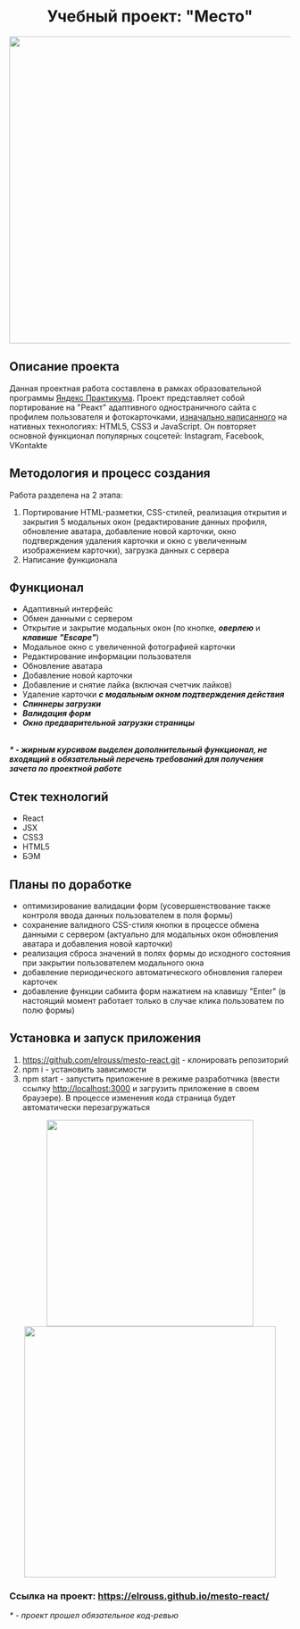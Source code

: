 <h1 align="center">Учебный проект: "Место"</h1>

<div align="center">
  <a href="https://elrouss.github.io/mesto-react/">
    <img src="https://user-images.githubusercontent.com/108838349/212987501-fb372d45-e9c6-43c6-8f18-7cb212535021.gif" width="550">
  </a>
</div>

## Описание проекта
Данная проектная работа составлена в рамках образовательной программы <a href="https://practicum.yandex.ru/">Яндекс Практикума</a>. Проект представляет собой портирование на "Реакт" адаптивного одностраничного сайта с профилем пользователя и фотокарточками, <a href="https://github.com/elrouss/mesto">изначально написанного</a> на нативных технологиях: HTML5, CSS3 и JavaScript. Он повторяет основной функционал популярных соцсетей: Instagram, Facebook, VKontakte

## Методология и процесс создания
Работа разделена на 2 этапа:
1. Портирование  HTML-разметки, CSS-стилей, реализация открытия и закрытия 5 модальных окон (редактирование данных профиля, обновление аватара, добавление новой карточки, окно подтверждения удаления карточки и окно с увеличенным изображением карточки), загрузка данных с сервера
2. Написание функционала

## Функционал
- Адаптивный интерфейс
- Обмен данными с сервером
- Открытие и закрытие модальных окон (по кнопке, <b><i>оверлею</i></b> и <b><i>клавише "Escape"</i></b>)
- Модальное окно с увеличенной фотографией карточки
- Редактирование информации пользователя
- Обновление аватара
- Добавление новой карточки
- Добавление и снятие лайка (включая счетчик лайков)
- Удаление карточки <b><i>с модальным окном подтверждения действия</i></b>
- <b><i>Спиннеры загрузки</i></b>
- <b><i>Валидация форм</i></b>
- <b><i>Окно предварительной загрузки страницы</i></b>
<br>
<b><i>* - жирным курсивом выделен дополнительный функционал, не входящий в обязательный перечень требований для получения зачета по проектной работе</i></b>

## Стек технологий
- React
- JSX
- CSS3
- HTML5
- БЭМ

## Планы по доработке
- оптимизирование валидации форм (усовершенствование также контроля ввода данных пользователем в поля формы)
- сохранение валидного CSS-стиля кнопки в процессе обмена данными с сервером (актуально для модальных окон обновления аватара и добавления новой карточки)
- реализация сброса значений в полях формы до исходного состояния при закрытии пользователем модального окна
- добавление периодического автоматического обновления галереи карточек
- добавление функции сабмита форм нажатием на клавишу "Enter" (в настоящий момент работает только в случае клика пользоватем по полю формы)

## Установка и запуск приложения
1. https://github.com/elrouss/mesto-react.git - клонировать репозиторий
2. npm i - установить зависимости
3. npm start - запустить приложение в режиме разработчика (ввести ссылку [http://localhost:3000](http://localhost:3000) и загрузить приложение в своем браузере). В процессе изменения кода страница будет автоматически перезагружаться

<div align="center">
  <a href="https://elrouss.github.io/mesto-react/">
    <img width="370" src="https://user-images.githubusercontent.com/108838349/212988411-b9432993-edba-453d-8a73-334faf7f2f87.png">
  </a>
  <a href="https://elrouss.github.io/mesto-react/">
    <img width="450" src="https://user-images.githubusercontent.com/108838349/212988602-f0b32fcd-88a0-4135-8d3a-81fa35de94a9.png">
  </a>
</div>

### Ссылка на проект: https://elrouss.github.io/mesto-react/
<i>* - проект прошел обязательное код-ревью</i>

